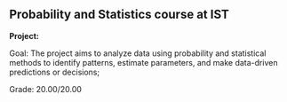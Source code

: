 ## Probability and Statistics course at IST

**Project:**

Goal: The project aims to analyze data using probability and statistical methods to identify patterns, estimate parameters, and make data-driven predictions or decisions;

Grade: 20.00/20.00
